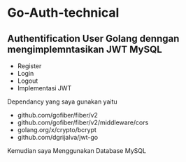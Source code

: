 # Go-Auth-technical

## Authentification User Golang denngan mengimplemntasikan JWT MySQL

- Register
- Login 
- Logout
- Implementasi JWT

Dependancy yang saya gunakan yaitu 
- github.com/gofiber/fiber/v2
- github.com/gofiber/fiber/v2/middleware/cors
- golang.org/x/crypto/bcrypt
- github.com/dgrijalva/jwt-go

Kemudian saya Menggunakan Database MySQL
